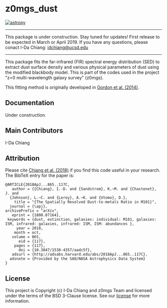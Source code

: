 # z0mgs_dust
[![astropy](http://img.shields.io/badge/powered%20by-AstroPy-orange.svg?style=flat)](http://www.astropy.org/)

------
This package is under construction. Stay tuned for updates! First release to be expected in March or April 2019.
If you have any questions, please conact I-Da Chiang: idchiang@ucsd.edu

------
This package fits the far-infrared (FIR) spectral energy distribution (SED) to extract dust surface density and various physical parameters of dust using the modified blackbody model. This is part of the codes used in the project "z=0 multi-wavelength galaxy survey" (z0mgs).

This fitting method is originally developed in [Gordon et al. (2014)](http://adsabs.harvard.edu/abs/2014ApJ...797...85G).

## Documentation
Under construction.

## Main Contributors
I-Da Chiang

## Attribution
Please cite [Chiang et al. (2018)](http://adsabs.harvard.edu/abs/2018ApJ...865..117C) if you find this code useful in your research.
The BibTeX entry for the paper is:

    @ARTICLE{2018ApJ...865..117C,
       author = {{Chiang}, I.-D. and {Sandstrom}, K.~M. and {Chastenet}, J. and 
      {Johnson}, L.~C. and {Leroy}, A.~K. and {Utomo}, D.},
        title = "{The Spatially Resolved Dust-to-metals Ratio in M101}",
      journal = {\apj},
    archivePrefix = "arXiv",
       eprint = {1808.07164},
     keywords = {dust, extinction, galaxies: individual: M101, galaxies: ISM, infrared: galaxies, infrared: ISM, ISM: abundances },
         year = 2018,
        month = oct,
       volume = 865,
          eid = {117},
        pages = {117},
          doi = {10.3847/1538-4357/aadc5f},
       adsurl = {http://adsabs.harvard.edu/abs/2018ApJ...865..117C},
      adsnote = {Provided by the SAO/NASA Astrophysics Data System}
    }

## License
This project is Copyright (c) I-Da Chiang and z0mgs Team and licensed under
the terms of the BSD 3-Clause license. See our [license](https://github.com/idchiang/z0mgs_dust/blob/master/LICENSE) for
more information.
